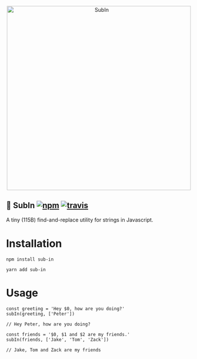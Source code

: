 <p align="center">
  <img src="https://i.imgur.com/508SkFr.png" width="500" alt="SubIn">
</p>

## 🥙 SubIn [![npm](https://img.shields.io/npm/v/sub-in.svg)](https://npm.im/sub-in) [![travis](https://travis-ci.org/peterpme/sub-in.svg?branch=master)](https://travis-ci.org/peterpme/sub-in)

A tiny (115B) find-and-replace utility for strings in Javascript.

# Installation

```
npm install sub-in
```

```
yarn add sub-in
```

# Usage

```es6
const greeting = 'Hey $0, how are you doing?'
subIn(greeting, ['Peter'])

// Hey Peter, how are you doing?
```

```es6
const friends = '$0, $1 and $2 are my friends.'
subIn(friends, ['Jake', 'Tom', 'Zack'])

// Jake, Tom and Zack are my friends
```
